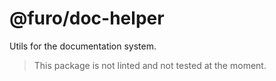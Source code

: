 # @furo/doc-helper

Utils for the documentation system.

> This package is not linted and not tested at the moment.
